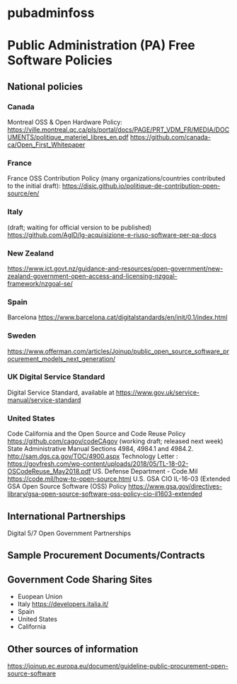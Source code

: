 # pubadminfoss
# Public Administration (PA) Free Software Policies

## National policies

### Canada
Montreal OSS & Open Hardware Policy: https://ville.montreal.qc.ca/pls/portal/docs/PAGE/PRT_VDM_FR/MEDIA/DOCUMENTS/politique_materiel_libres_en.pdf
 https://github.com/canada-ca/Open_First_Whitepaper

### France
France OSS Contribution Policy (many organizations/countries contributed to the initial draft): https://disic.github.io/politique-de-contribution-open-source/en/

### Italy
(draft; waiting for official version to be published)
https://github.com/AgID/lg-acquisizione-e-riuso-software-per-pa-docs

### New Zealand
https://www.ict.govt.nz/guidance-and-resources/open-government/new-zealand-government-open-access-and-licensing-nzgoal-framework/nzgoal-se/

### Spain
Barcelona
 https://www.barcelona.cat/digitalstandards/en/init/0.1/index.html

### Sweden
https://www.offerman.com/articles/Joinup/public_open_source_software_procurement_models_next_generation/ 

### UK Digital Service Standard
Digital Service Standard, available at https://www.gov.uk/service-manual/service-standard

### United States
Code California and the Open Source and Code Reuse Policy
https://github.com/cagov/codeCAgov (working draft; released next week)
State Administrative Manual Sections 4984, 4984.1 and 4984.2. http://sam.dgs.ca.gov/TOC/4900.aspx
Technology Letter : https://govfresh.com/wp-content/uploads/2018/05/TL-18-02-OSCodeReuse_May2018.pdf
US. Defense Department - Code.Mil
https://code.mil/how-to-open-source.html
U.S. GSA 
CIO IL-16-03 (Extended GSA Open Source Software (OSS) Policy
https://www.gsa.gov/directives-library/gsa-open-source-software-oss-policy-cio-il1603-extended


## International Partnerships
Digital 5/7
Open Government Partnerships

## Sample Procurement Documents/Contracts


## Government Code Sharing Sites
* Euopean Union
* Italy https://developers.italia.it/
* Spain
* United States
* California


## Other sources of information 
https://joinup.ec.europa.eu/document/guideline-public-procurement-open-source-software

